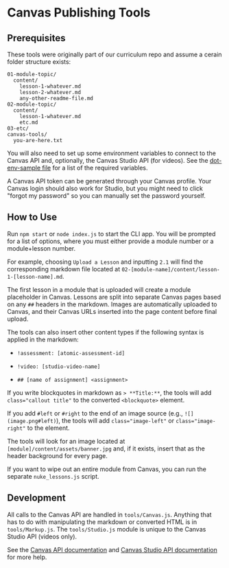 # Canvas Publishing Tools

## Prerequisites

These tools were originally part of our curriculum repo and assume a cerain folder structure exists:

```
01-module-topic/
  content/
    lesson-1-whatever.md
    lesson-2-whatever.md
    any-other-readme-file.md
02-module-topic/
  content/
    lesson-1-whatever.md
    etc.md
03-etc/
canvas-tools/
  you-are-here.txt
```

You will also need to set up some environment variables to connect to the Canvas API and, optionally, the Canvas Studio API (for videos). See the [dot-env-sample file](./dot-env-sample) for a list of the required variables.

A Canvas API token can be generated through your Canvas profile. Your Canvas login should also work for Studio, but you might need to click "forgot my password" so you can manually set the password yourself.

## How to Use

Run `npm start` or `node index.js` to start the CLI app. You will be prompted for a list of options, where you must either provide a module number or a module+lesson number.

For example, choosing `Upload a Lesson` and inputting `2.1` will find the corresponding markdown file located at `02-[module-name]/content/lesson-1-[lesson-name].md`.

The first lesson in a module that is uploaded will create a module placeholder in Canvas. Lessons are split into separate Canvas pages based on any `##` headers in the markdown. Images are automatically uploaded to Canvas, and their Canvas URLs inserted into the page content before final upload.

The tools can also insert other content types if the following syntax is applied in the markdown:

* `!assessment: [atomic-assessment-id]`

* `!video: [studio-video-name]`

* `## [name of assignment] <assignment>`

If you write blockquotes in markdown as `> **Title:**`, the tools will add `class="callout title"` to the converted `<blockquote>` element.

If you add `#left` or `#right` to the end of an image source (e.g., `![](image.png#left)`), the tools will add `class="image-left"` or `class="image-right"` to the element.

The tools will look for an image located at `[module]/content/assets/banner.jpg` and, if it exists, insert that as the header background for every page.

If you want to wipe out an entire module from Canvas, you can run the separate `nuke_lessons.js` script.

## Development

All calls to the Canvas API are handled in `tools/Canvas.js`. Anything that has to do with manipulating the markdown or converted HTML is in `tools/Markup.js`. The `tools/Studio.js` module is unique to the Canvas Studio API (videos only).

See the [Canvas API documentation](https://canvas.instructure.com/doc/api/) and [Canvas Studio API documentation](https://bootcampspot.instructuremedia.com/api/docs) for more help.